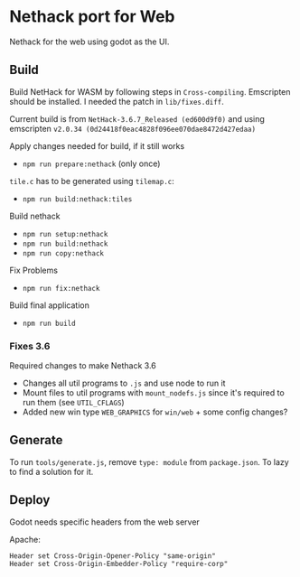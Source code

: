 # Nethack port for Web

Nethack for the web using godot as the UI.

## Build

Build NetHack for WASM by following steps in `Cross-compiling`.
Emscripten should be installed. I needed the patch in `lib/fixes.diff`.

Current build is from `NetHack-3.6.7_Released (ed600d9f0)` and
using emscripten `v2.0.34 (0d24418f0eac4828f096ee070dae8472d427edaa)`

Apply changes needed for build, if it still works

- `npm run prepare:nethack` (only once)

`tile.c` has to be generated using `tilemap.c`:

- `npm run build:nethack:tiles`

Build nethack

- `npm run setup:nethack`
- `npm run build:nethack`
- `npm run copy:nethack`

Fix Problems

- `npm run fix:nethack`

Build final application

- `npm run build`

### Fixes 3.6

Required changes to make Nethack 3.6

- Changes all util programs to `.js` and use node to run it
- Mount files to util programs with `mount_nodefs.js` since it's required to run them (see `UTIL_CFLAGS`)
- Added new win type `WEB_GRAPHICS` for `win/web` + some config changes?

## Generate

To run `tools/generate.js`, remove `type: module` from `package.json`. To lazy to find a solution for it.

## Deploy

Godot needs specific headers from the web server

Apache:

```
Header set Cross-Origin-Opener-Policy "same-origin"
Header set Cross-Origin-Embedder-Policy "require-corp"
```
